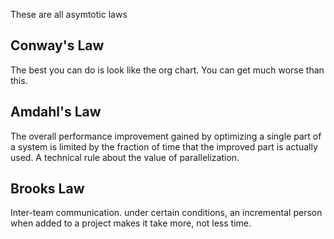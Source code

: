 These are all asymtotic laws

## Conway's Law

The best you can do is look like the org chart. You can get much worse than this.

## Amdahl's Law

The overall performance improvement gained by optimizing a single part of a system is limited by the fraction of time that the improved part is actually used. A technical rule about the value of parallelization. 

## Brooks Law

Inter-team communication. under certain conditions, an incremental person when added to a project makes it take more, not less time.

